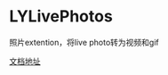 # LYLivePhotos
照片extention，将live photo转为视频和gif


[文档地址](http://martinlilili.github.io/2017/12/LivePhoto%E8%BD%AC%E4%B8%BA%E8%A7%86%E9%A2%91-%E5%BE%AA%E7%8E%AF%E6%92%AD%E6%94%BE-%E6%9D%A5%E5%9B%9E%E6%92%AD%E6%94%BE/)
